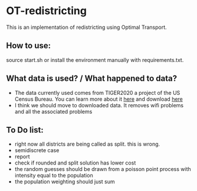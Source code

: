 # OT-redistricting

This is an implementation of redistricting using Optimal Transport.

## How to use:

source start.sh or install the environment manually with requirements.txt.

## What data is used? / What happened to data?

 * The data currently used comes from TIGER2020 a project of the US Census Bureau.
You can learn more about it [here](https://www.census.gov/geographies/mapping-files/time-series/geo/tiger-line-file.2020.html#list-tab-JMJDQEOVO9RD9R31BU) and download [here](https://www2.census.gov/geo/tiger/TIGER2020/TABBLOCK20/)
 * I think we should move to downloaded data. It removes wifi problems and all the associated problems

## To Do list:
 * right now all districts are being called as split. this is wrong.
 * semidiscrete case
 * report
 * check if rounded and split solution has lower cost
 * the random guesses should be drawn from a poisson point process with intensity equal to the population
 * the population weighting should just sum
